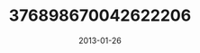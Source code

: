 ---
title: "376898670042622206"
cover: "2013-01-26 08.37.24 376898670042622206_46248401"
photo: "2013-01-26 08.37.24 376898670042622206_46248401"
date: "2013-01-26"
type: "photo"
---